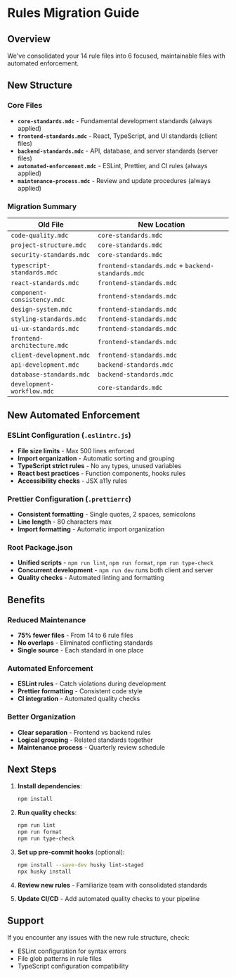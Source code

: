 # Rules Migration Guide

## Overview
We've consolidated your 14 rule files into 6 focused, maintainable files with automated enforcement.

## New Structure

### Core Files
- **`core-standards.mdc`** - Fundamental development standards (always applied)
- **`frontend-standards.mdc`** - React, TypeScript, and UI standards (client files)
- **`backend-standards.mdc`** - API, database, and server standards (server files)
- **`automated-enforcement.mdc`** - ESLint, Prettier, and CI rules (always applied)
- **`maintenance-process.mdc`** - Review and update procedures (always applied)

### Migration Summary
| Old File | New Location |
|----------|--------------|
| `code-quality.mdc` | `core-standards.mdc` |
| `project-structure.mdc` | `core-standards.mdc` |
| `security-standards.mdc` | `core-standards.mdc` |
| `typescript-standards.mdc` | `frontend-standards.mdc` + `backend-standards.mdc` |
| `react-standards.mdc` | `frontend-standards.mdc` |
| `component-consistency.mdc` | `frontend-standards.mdc` |
| `design-system.mdc` | `frontend-standards.mdc` |
| `styling-standards.mdc` | `frontend-standards.mdc` |
| `ui-ux-standards.mdc` | `frontend-standards.mdc` |
| `frontend-architecture.mdc` | `frontend-standards.mdc` |
| `client-development.mdc` | `frontend-standards.mdc` |
| `api-development.mdc` | `backend-standards.mdc` |
| `database-standards.mdc` | `backend-standards.mdc` |
| `development-workflow.mdc` | `core-standards.mdc` |

## New Automated Enforcement

### ESLint Configuration (`.eslintrc.js`)
- **File size limits** - Max 500 lines enforced
- **Import organization** - Automatic sorting and grouping
- **TypeScript strict rules** - No `any` types, unused variables
- **React best practices** - Function components, hooks rules
- **Accessibility checks** - JSX a11y rules

### Prettier Configuration (`.prettierrc`)
- **Consistent formatting** - Single quotes, 2 spaces, semicolons
- **Line length** - 80 characters max
- **Import formatting** - Automatic import organization

### Root Package.json
- **Unified scripts** - `npm run lint`, `npm run format`, `npm run type-check`
- **Concurrent development** - `npm run dev` runs both client and server
- **Quality checks** - Automated linting and formatting

## Benefits

### Reduced Maintenance
- **75% fewer files** - From 14 to 6 rule files
- **No overlaps** - Eliminated conflicting standards
- **Single source** - Each standard in one place

### Automated Enforcement
- **ESLint rules** - Catch violations during development
- **Prettier formatting** - Consistent code style
- **CI integration** - Automated quality checks

### Better Organization
- **Clear separation** - Frontend vs backend rules
- **Logical grouping** - Related standards together
- **Maintenance process** - Quarterly review schedule

## Next Steps

1. **Install dependencies**:
   ```bash
   npm install
   ```

2. **Run quality checks**:
   ```bash
   npm run lint
   npm run format
   npm run type-check
   ```

3. **Set up pre-commit hooks** (optional):
   ```bash
   npm install --save-dev husky lint-staged
   npx husky install
   ```

4. **Review new rules** - Familiarize team with consolidated standards

5. **Update CI/CD** - Add automated quality checks to your pipeline

## Support
If you encounter any issues with the new rule structure, check:
- ESLint configuration for syntax errors
- File glob patterns in rule files
- TypeScript configuration compatibility

